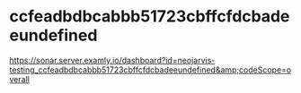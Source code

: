# ccfeadbdbcabbb51723cbffcfdcbadeeundefined
https://sonar.server.examly.io/dashboard?id=neojarvis-testing_ccfeadbdbcabbb51723cbffcfdcbadeeundefined&amp;codeScope=overall
